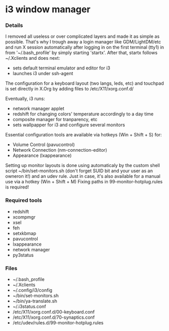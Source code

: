 # i3 window manager

### Details

I removed all useless or over complicated layers and made it as simple as possible.
That's why I trough away a login manager like GDM/LightDM/etc and run X session
automatically after logging in on the first terminal (tty1) in from '~/.bash_profile'
by simply starting 'startx'. After that, startx follows ~/.Xclients and does next:

* sets default terminal emulator and editor for i3
* launches i3 under ssh-agent

The configuration for a keyboard layout (two langs, leds, etc) and touchpad is set 
directly in X.Org by adding files to /etc/X11/xorg.conf.d/

Eventually, i3 runs:

* network manager applet
* redshift for changing colors' temperature accordingly to a day time
* composite manager for tranparency, etc
* sets wallpapper for i3 and configure several monitors

Essential configuration tools are available via hotkeys (Win + Shift + S) for:

* Volume Control (pavucontrol)
* Network Connection (nm-connection-editor)
* Appearance (lxappearance)

Setting up monitor layouts is done using automaticaly by the custom shell 
script ~/bin/set-monitors.sh (don't forget SUID bit and  your user as an owneron it!)
and an udev rule. Just in case, it's also available for a manual use via a hotkey (Win + Shift + M)
Fixing paths in 99-monitor-hotplug.rules is required!

### Required tools

* redshift
* xcompmgr
* xsel
* feh
* setxkbmap
* pavucontrol
* lxappearance
* network manager
* py3status

### Files

* ~/.bash_profile
* ~/.Xclients
* ~/.config/i3/config
* ~/bin/set-monitors.sh
* ~/bin/ya-translate.sh
* ~/.i3status.conf
* /etc/X11/xorg.conf.d/00-keyboard.conf
* /etc/X11/xorg.conf.d/70-synaptics.conf
* /etc/udev/rules.d/99-monitor-hotplug.rules
